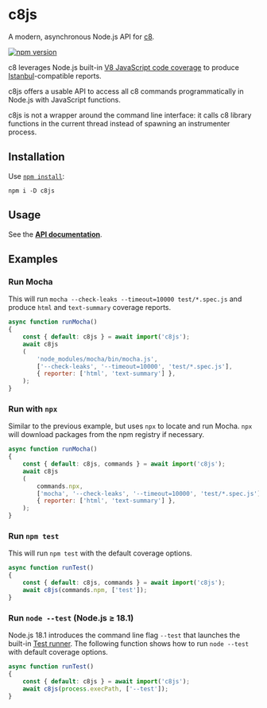 # c8js

A modern, asynchronous Node.js API for [c8](https://github.com/bcoe/c8).

[![npm version][npm badge]][npm url]

c8 leverages Node.js built-in [V8 JavaScript code coverage](https://v8.dev/blog/javascript-code-coverage) to produce [Istanbul](https://istanbul.js.org/)-compatible reports.

c8js offers a usable API to access all c8 commands programmatically in Node.js with JavaScript functions.

c8js is not a wrapper around the command line interface: it calls c8 library functions in the current thread instead of spawning an instrumenter process.

## Installation

Use [`npm install`](https://docs.npmjs.com/cli/install):

`npm i -D c8js`

## Usage

See the [**API documentation**](https://origin-1.github.io/c8js/modules).

## Examples

### Run Mocha

This will run `mocha --check-leaks --timeout=10000 test/*.spec.js` and produce `html` and `text-summary` coverage reports.

```js
async function runMocha()
{
    const { default: c8js } = await import('c8js');
    await c8js
    (
        'node_modules/mocha/bin/mocha.js',
        ['--check-leaks', '--timeout=10000', 'test/*.spec.js'],
        { reporter: ['html', 'text-summary'] },
    );
}
```

### Run with `npx`

Similar to the previous example, but uses `npx` to locate and run Mocha.
`npx` will download packages from the npm registry if necessary.

```js
async function runMocha()
{
    const { default: c8js, commands } = await import('c8js');
    await c8js
    (
        commands.npx,
        ['mocha', '--check-leaks', '--timeout=10000', 'test/*.spec.js'],
        { reporter: ['html', 'text-summary'] },
    );
}
```

### Run `npm test`

This will run `npm test` with the default coverage options.

```js
async function runTest()
{
    const { default: c8js, commands } = await import('c8js');
    await c8js(commands.npm, ['test']);
}
```

### Run `node --test` (Node.js ≥ 18.1)

Node.js 18.1 introduces the command line flag `--test` that launches the built-in [Test runner](https://nodejs.org/dist/latest/docs/api/test.html).
The following function shows how to run `node --test` with default coverage options.

```js
async function runTest()
{
    const { default: c8js } = await import('c8js');
    await c8js(process.execPath, ['--test']);
}
```

[npm badge]: https://badge.fury.io/js/c8js.svg
[npm url]: https://www.npmjs.com/package/c8js

